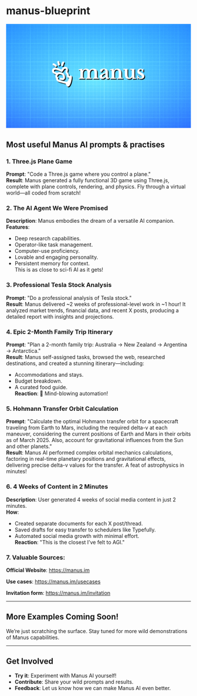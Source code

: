 # manus-blueprint
![image-manus](https://github.com/foreignstyle/manus-blueprint/blob/main/manus-blueprint-image.png)
## Most useful Manus AI prompts &amp; practises

### 1. Three.js Plane Game
**Prompt**: "Code a Three.js game where you control a plane."  
**Result**: Manus generated a fully functional 3D game using Three.js, complete with plane controls, rendering, and physics. Fly through a virtual world—all coded from scratch!

### 2. The AI Agent We Were Promised
**Description**: Manus embodies the dream of a versatile AI companion.  
**Features**:  
- Deep research capabilities.  
- Operator-like task management.  
- Computer-use proficiency.  
- Lovable and engaging personality.  
- Persistent memory for context.  
This is as close to sci-fi AI as it gets!

### 3. Professional Tesla Stock Analysis
**Prompt**: "Do a professional analysis of Tesla stock."  
**Result**: Manus delivered ~2 weeks of professional-level work in ~1 hour! It analyzed market trends, financial data, and recent X posts, producing a detailed report with insights and projections.

### 4. Epic 2-Month Family Trip Itinerary
**Prompt**: "Plan a 2-month family trip: Australia → New Zealand → Argentina → Antarctica."  
**Result**: Manus self-assigned tasks, browsed the web, researched destinations, and created a stunning itinerary—including:  
- Accommodations and stays.  
- Budget breakdown.  
- A curated food guide.  
**Reaction**: 🤯 Mind-blowing automation!


### 5. Hohmann Transfer Orbit Calculation
**Prompt**: "Calculate the optimal Hohmann transfer orbit for a spacecraft traveling from Earth to Mars, including the required delta-v at each maneuver, considering the current positions of Earth and Mars in their orbits as of March 2025. Also, account for gravitational influences from the Sun and other planets."  
**Result**: Manus AI performed complex orbital mechanics calculations, factoring in real-time planetary positions and gravitational effects, delivering precise delta-v values for the transfer. A feat of astrophysics in minutes!

### 6. 4 Weeks of Content in 2 Minutes
**Description**: User generated 4 weeks of social media content in just 2 minutes.  
**How**:  
- Created separate documents for each X post/thread.  
- Saved drafts for easy transfer to schedulers like Typefully.  
- Automated social media growth with minimal effort.  
**Reaction**: "This is the closest I’ve felt to AGI."

### 7. Valuable Sources:
**Official Website**: https://manus.im

**Use cases**: https://manus.im/usecases

**Invitation form**: https://manus.im/invitation


---

## More Examples Coming Soon!
We’re just scratching the surface. Stay tuned for more wild demonstrations of Manus capabilities.

---

## Get Involved
- **Try it**: Experiment with Manus AI yourself!  
- **Contribute**: Share your wild prompts and results.  
- **Feedback**: Let us know how we can make Manus AI even better.
